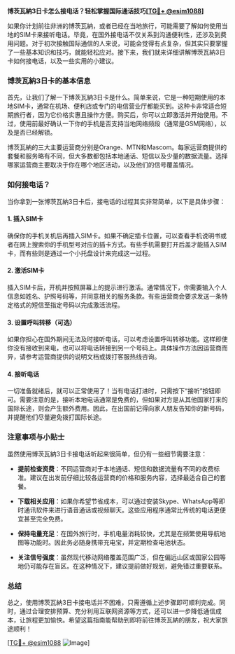 **博茨瓦納3日卡怎么接电话？轻松掌握国际通话技巧[[TG💪+ @esim1088](https://t.me/s/esim1088)]**

如果你计划前往非洲的博茨瓦納，或者已经在当地旅行，可能需要了解如何使用当地的SIM卡来接听电话。毕竟，在国外接电话不仅关系到沟通便利性，还涉及到费用问题。对于初次接触国际通信的人来说，可能会觉得有点复杂，但其实只要掌握了一些基本知识和技巧，就能轻松应对。接下来，我们就来详细讲解博茨瓦納3日卡如何接电话，以及一些实用的小建议。

### 博茨瓦納3日卡的基本信息

首先，让我们了解一下博茨瓦納3日卡是什么。简单来说，它是一种短期使用的本地SIM卡，通常在机场、便利店或专门的电信营业厅都能买到。这种卡非常适合短期旅行者，因为它价格实惠且操作方便。购买后，你可以立即激活并开始使用。不过，使用前最好确认一下你的手机是否支持当地网络频段（通常是GSM网络），以及是否已经解锁。

博茨瓦納的三大主要运营商分别是Orange、MTN和Mascom。每家运营商提供的套餐和服务略有不同，但大多数都包括本地通话、短信以及少量的数据流量。选择哪家运营商主要取决于你在哪个地区活动，以及他们的信号覆盖情况。

### 如何接电话？

当你拿到一张博茨瓦納3日卡后，接电话的过程其实非常简单，以下是具体步骤：

#### 1. 插入SIM卡
确保你的手机关机后再插入SIM卡。如果不确定插卡位置，可以查看手机说明书或者在网上搜索你的手机型号对应的插卡方式。有些手机需要打开后盖才能插入SIM卡，而有些则是通过一个小托盘设计来完成这一过程。

#### 2. 激活SIM卡
插入SIM卡后，开机并按照屏幕上的提示进行激活。通常情况下，你需要输入个人信息如姓名、护照号码等，并同意相关的服务条款。有些运营商会要求发送一条特定格式的短信至指定号码以完成激活流程。

#### 3. 设置呼叫转移（可选）
如果你担心在国外期间无法及时接听电话，可以考虑设置呼叫转移功能。这样即使你没有接收到来电，也可以将电话转接到另一个号码上。具体操作方法因运营商而异，请参考运营商提供的说明文档或拨打客服热线咨询。

#### 4. 接听电话
一切准备就绪后，就可以正常使用了！当有电话打进时，只需按下“接听”按钮即可。需要注意的是，接听本地电话通常是免费的，但如果对方是从其他国家打来的国际长途，则会产生额外费用。因此，在出国前记得向家人朋友告知你的新号码，并提醒他们尽量避免拨打国际长途。

### 注意事项与小贴士

虽然使用博茨瓦納3日卡接电话听起来很简单，但仍有一些细节需要注意：

- **提前检查资费**：不同运营商对于本地通话、短信和数据流量有不同的收费标准。建议在出发前仔细比较各运营商的价格和服务内容，选择最适合自己的套餐。
  
- **下载相关应用**：如果你希望节省成本，可以通过安装Skype、WhatsApp等即时通讯软件来进行语音通话或视频聊天。这些应用程序通常比传统的电话更便宜甚至完全免费。

- **保持电量充足**：在国外旅行时，手机电量消耗较快，尤其是在频繁使用导航地图等功能时。因此务必随身携带充电宝，并定期检查电池状态。

- **关注信号强度**：虽然现代移动网络覆盖范围广泛，但在偏远山区或国家公园等地仍可能存在盲区。在这种情况下，建议提前做好规划，避免错过重要联系。

### 总结

总之，使用博茨瓦納3日卡接电话并不困难，只需遵循上述步骤即可顺利完成。同时，通过合理安排预算、充分利用互联网资源等方式，还可以进一步降低通信成本，让旅程更加愉快。希望这篇指南能帮助到即将前往博茨瓦納的朋友，祝大家旅途顺利！

[[TG💪+ @esim1088](https://t.me/s/esim1088) ![Image](https://i.postimg.cc/4NQfJmqS/Snipaste-2025-05-13-00-14-12.png)]